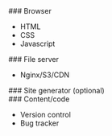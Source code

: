 ---
---

<div class="flow-block" markdown="1">
### Browser

* HTML
* CSS
* Javascript
</div>

<div class="flow-block" markdown="1">
### File server

* Nginx/S3/CDN
</div>

<div class="flow-block title" markdown="1">
### Site generator (optional)
</div>

<div class="flow-block" markdown="1">
### Content/code

* Version control
* Bug tracker
</div>
